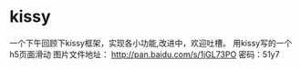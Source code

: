 # kissy
一个下午回顾下kissy框架，实现各小功能,改进中，欢迎吐槽。
用kissy写的一个h5页面滑动
图片文件地址：
http://pan.baidu.com/s/1jGL73PO
密码：51y7
